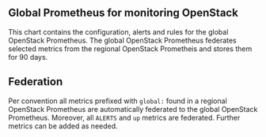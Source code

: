 Global Prometheus for monitoring OpenStack
------------------------------------------

This chart contains the configuration, alerts and rules for the global OpenStack Prometheus.
The global OpenStack Prometheus federates selected metrics from the regional OpenStack Prometheis and stores them for 90 days.  

## Federation

Per convention all metrics prefixed with `global:` found in a regional OpenStack Prometheus are automatically federated to the global OpenStack Prometheus.
Moreover, all `ALERTS` and `up` metrics are federated.
Further metrics can be added as needed.

